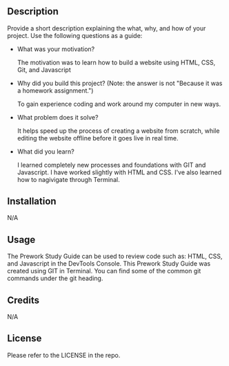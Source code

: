 # <Prework Study Guide Webpage>

## Description

Provide a short description explaining the what, why, and how of your project. Use the following questions as a guide:

- What was your motivation?

    The motivation was to learn how to build a website using HTML, CSS, Git, and Javascript

- Why did you build this project? (Note: the answer is not "Because it was a homework assignment.")

    To gain experience coding and work around my computer in new ways.

- What problem does it solve?

    It helps speed up the process of creating a website from scratch, while editing the website offline before it goes live in real time.

- What did you learn?

    I learned completely new processes and foundations with GIT and Javascript. I have worked slightly with HTML and CSS. I've also learned how to nagivigate through Terminal. 

## Installation

N/A

## Usage

The Prework Study Guide can be used to review code such as: HTML, CSS, and Javascript in the DevTools Console. This Prework Study Guide was created using GIT in Terminal. You can find some of the common git commands under the git heading. 
## Credits

N/A

## License

Please refer to the LICENSE in the repo.

